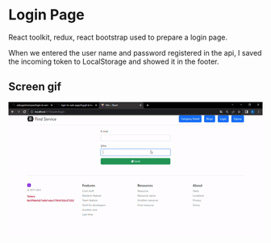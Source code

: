 <h1> Login Page</h1>

React toolkit, redux, react bootstrap used to prepare a login page.

When we entered the user name and password registered in the api, I saved the incoming token to LocalStorage and showed it in the footer.

<h2> Screen gif</h2>

![](screen.gif)